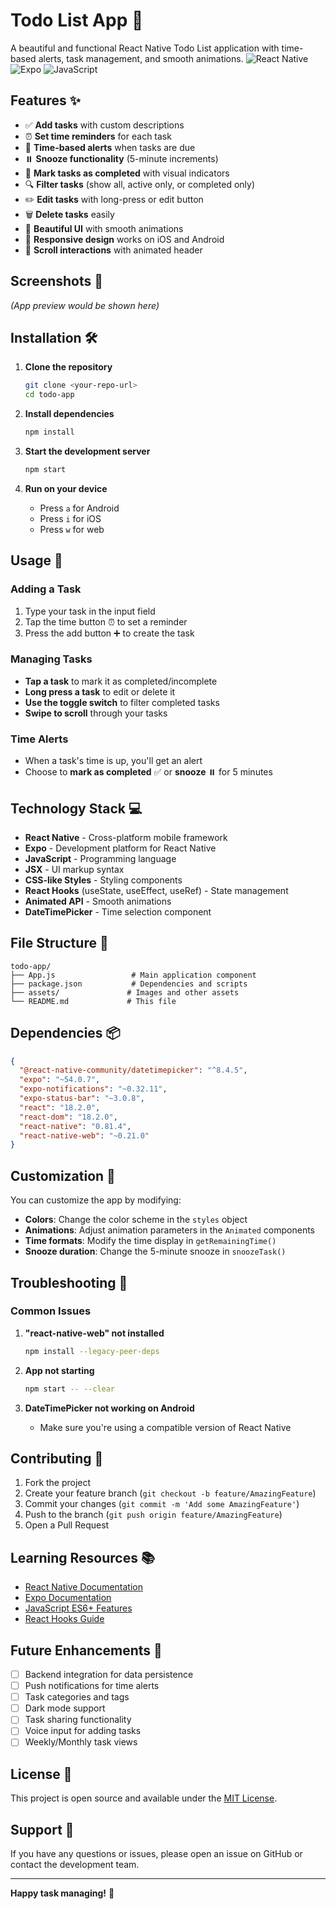 # Todo List App 📝

A beautiful and functional React Native Todo List application with time-based alerts, task management, and smooth animations.
![React Native](https://img.shields.io/badge/React_Native-0.71.8-blue) ![Expo](https://img.shields.io/badge/Expo-Managed%20Workflow-lightgrey) ![JavaScript](https://img.shields.io/badge/Language-JavaScript-yellow)

## Features ✨

- ✅ **Add tasks** with custom descriptions
- ⏰ **Set time reminders** for each task
- 🔔 **Time-based alerts** when tasks are due
- ⏸️ **Snooze functionality** (5-minute increments)
- 🎯 **Mark tasks as completed** with visual indicators
- 🔍 **Filter tasks** (show all, active only, or completed only)
- ✏️ **Edit tasks** with long-press or edit button
- 🗑️ **Delete tasks** easily
- 🎨 **Beautiful UI** with smooth animations
- 📱 **Responsive design** works on iOS and Android
- 🔄 **Scroll interactions** with animated header

## Screenshots 📸

*(App preview would be shown here)*

## Installation 🛠️

1. **Clone the repository**
   ```bash
   git clone <your-repo-url>
   cd todo-app
   ```

2. **Install dependencies**
   ```bash
   npm install
   ```

3. **Start the development server**
   ```bash
   npm start
   ```

4. **Run on your device**
   - Press `a` for Android
   - Press `i` for iOS
   - Press `w` for web

## Usage 🚀

### Adding a Task
1. Type your task in the input field
2. Tap the time button ⏰ to set a reminder
3. Press the add button ➕ to create the task

### Managing Tasks
- **Tap a task** to mark it as completed/incomplete
- **Long press a task** to edit or delete it
- **Use the toggle switch** to filter completed tasks
- **Swipe to scroll** through your tasks

### Time Alerts
- When a task's time is up, you'll get an alert
- Choose to **mark as completed** ✅ or **snooze** ⏸️ for 5 minutes

## Technology Stack 💻

- **React Native** - Cross-platform mobile framework
- **Expo** - Development platform for React Native
- **JavaScript** - Programming language
- **JSX** - UI markup syntax
- **CSS-like Styles** - Styling components
- **React Hooks** (useState, useEffect, useRef) - State management
- **Animated API** - Smooth animations
- **DateTimePicker** - Time selection component

## File Structure 📁

```
todo-app/
├── App.js                 # Main application component
├── package.json           # Dependencies and scripts
├── assets/               # Images and other assets
└── README.md             # This file
```

## Dependencies 📦

```json
{
  "@react-native-community/datetimepicker": "^8.4.5",
  "expo": "~54.0.7",
  "expo-notifications": "~0.32.11",
  "expo-status-bar": "~3.0.8",
  "react": "18.2.0",
  "react-dom": "18.2.0",
  "react-native": "0.81.4",
  "react-native-web": "~0.21.0"
}
```

## Customization 🎨

You can customize the app by modifying:

- **Colors**: Change the color scheme in the `styles` object
- **Animations**: Adjust animation parameters in the `Animated` components
- **Time formats**: Modify the time display in `getRemainingTime()`
- **Snooze duration**: Change the 5-minute snooze in `snoozeTask()`

## Troubleshooting 🔧

### Common Issues

1. **"react-native-web" not installed**
   ```bash
   npm install --legacy-peer-deps
   ```

2. **App not starting**
   ```bash
   npm start -- --clear
   ```

3. **DateTimePicker not working on Android**
   - Make sure you're using a compatible version of React Native

## Contributing 🤝

1. Fork the project
2. Create your feature branch (`git checkout -b feature/AmazingFeature`)
3. Commit your changes (`git commit -m 'Add some AmazingFeature'`)
4. Push to the branch (`git push origin feature/AmazingFeature`)
5. Open a Pull Request

## Learning Resources 📚

- [React Native Documentation](https://reactnative.dev/docs/getting-started)
- [Expo Documentation](https://docs.expo.io/)
- [JavaScript ES6+ Features](https://javascript.info/)
- [React Hooks Guide](https://reactjs.org/docs/hooks-intro.html)

## Future Enhancements 🚀

- [ ] Backend integration for data persistence
- [ ] Push notifications for time alerts
- [ ] Task categories and tags
- [ ] Dark mode support
- [ ] Task sharing functionality
- [ ] Voice input for adding tasks
- [ ] Weekly/Monthly task views

## License 📄

This project is open source and available under the [MIT License](LICENSE).

## Support 💬

If you have any questions or issues, please open an issue on GitHub or contact the development team.

---

**Happy task managing!** 🎉
